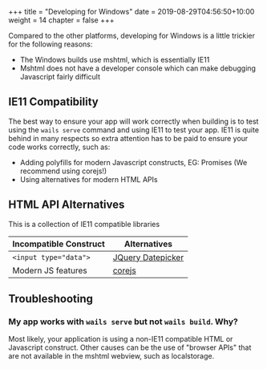 +++
title = "Developing for Windows"
date = 2019-08-29T04:56:50+10:00
weight = 14
chapter = false
+++

Compared to the other platforms, developing for Windows is a little trickier for the following reasons:

  * The Windows builds use mshtml, which is essentially IE11
  * Mshtml does not have a developer console which can make debugging Javascript fairly difficult


## IE11 Compatibility

The best way to ensure your app will work correctly when building is to test using the `wails serve` command and using IE11 to test your app. IE11 is quite behind in many respects so extra attention has to be paid to ensure your code works correctly, such as:

  * Adding polyfills for modern Javascript constructs, EG: Promises (We recommend using corejs!)
  * Using alternatives for modern HTML APIs

## HTML API Alternatives

This is a collection of IE11 compatible libraries 

| Incompatible Construct | Alternatives |
| ---------------------- | ------------ |
| `<input type="data">`  | [JQuery Datepicker](https://jqueryui.com/datepicker/) |
| Modern JS features     | [corejs](https://github.com/zloirock/core-js) |

## Troubleshooting

### My app works with `wails serve` but not `wails build`. Why?

Most likely, your application is using a non-IE11 compatible HTML or Javascript construct. Other causes can be the use of "browser APIs" that are not available in the mshtml webview, such as localstorage.

